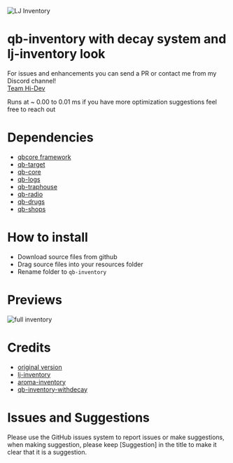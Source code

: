 ![LJ Inventory](https://user-images.githubusercontent.com/91661118/146313051-665337bf-ed92-4ed0-bbb9-6ee9613f670d.png)

# qb-inventory with decay system and lj-inventory look

For issues and enhancements you can send a PR or contact me from my Discord channel!
<br>
[Team Hi-Dev](https://discord.com/invite/pSJPPctrNx)
<br>

Runs at ~ 0.00 to 0.01 ms if you have more optimization suggestions feel free to reach out

# Dependencies
* [qbcore framework](https://github.com/qbcore-framework)
* [qb-target](https://github.com/BerkieBb/qb-target)
* [qb-core](https://github.com/qbcore-framework/qb-core)
* [qb-logs](https://github.com/qbcore-framework/qb-logs)
* [qb-traphouse](https://github.com/qbcore-framework/qb-traphouse)
* [qb-radio](https://github.com/qbcore-framework/qb-radio)
* [qb-drugs](https://github.com/qbcore-framework/qb-drugs)
* [qb-shops](https://github.com/qbcore-framework/qb-shops)

# How to install
* Download source files from github
* Drag source files into your resources folder
* Rename folder to `qb-inventory`

# Previews
![full inventory](https://user-images.githubusercontent.com/91661118/146315750-1199a37e-88e0-4d48-86d3-ae0b85df6a72.png)

# Credits
* [original version](https://github.com/ihyajb/aj-inventory)
* [lj-inventory](https://github.com/loljoshie/lj-inventory)
* [aroma-inventory](https://github.com/Lvthannn/aroma-inventory)
* [qb-inventory-withdecay](https://github.com/HarithMichael/qb-inventory-withdecay)

# Issues and Suggestions
Please use the GitHub issues system to report issues or make suggestions, when making suggestion, please keep [Suggestion] in the title to make it clear that it is a suggestion.
